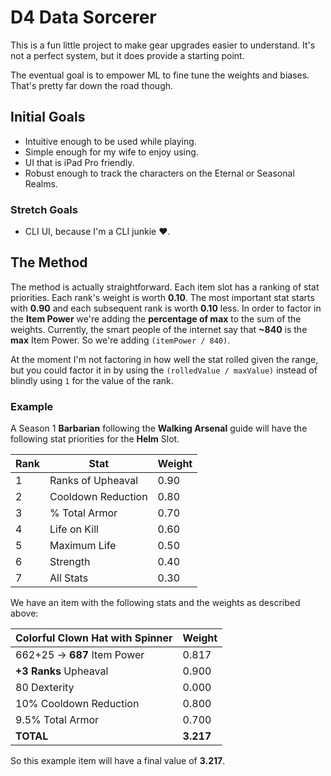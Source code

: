 # D4 Data Sorcerer

This is a fun little project to make gear upgrades easier to understand.  It's not a perfect system,
but it does provide a starting point.

The eventual goal is to empower ML to fine tune the weights and biases.  That's pretty far down the
road though.

## Initial Goals

- Intuitive enough to be used while playing.
- Simple enough for my wife to enjoy using.
- UI that is iPad Pro friendly.
- Robust enough to track the characters on the Eternal or Seasonal Realms.

### Stretch Goals

- CLI UI, because I'm a CLI junkie :heart:.

## The Method

The method is actually straightforward.  Each item slot has a ranking of stat priorities.
Each rank's weight is worth **0.10**.  The most important stat starts with **0.90** and each
subsequent rank is worth **0.10** less.  In order to factor in the **Item Power** we're adding
the __percentage of max__ to the sum of the weights.  Currently, the smart people of the internet
say that **~840** is the __max__ Item Power.  So we're adding `(itemPower / 840)`.

At the moment I'm not factoring in how well the stat rolled given the range, but you could factor
it in by using the `(rolledValue / maxValue)` instead of blindly using `1` for the value of the rank.

### Example

A Season 1 **Barbarian** following the **Walking Arsenal** guide will have the following stat
priorities for the **Helm** Slot.

| Rank | Stat               | Weight |
|------|--------------------|--------|
| 1    | Ranks of Upheaval  | 0.90   |
| 2    | Cooldown Reduction | 0.80   |
| 3    | % Total Armor      | 0.70   |
| 4    | Life on Kill       | 0.60   |
| 5    | Maximum Life       | 0.50   |
| 6    | Strength           | 0.40   |
| 7    | All Stats          | 0.30   |

We have an item with the following stats and the weights as described above:

| Colorful Clown Hat with Spinner  | Weight    |
|----------------------------------|-----------|
| 662+25 &rarr; **687** Item Power | 0.817     |
| **+3 Ranks** Upheaval            | 0.900     |
| 80 Dexterity                     | 0.000     |
| 10% Cooldown Reduction           | 0.800     | 
| 9.5% Total Armor                 | 0.700     |
| **TOTAL**                        | **3.217** |

So this example item will have a final value of **3.217**.
